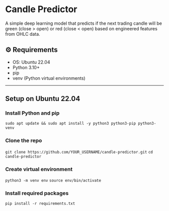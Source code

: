 # Candle Predictor

A simple deep learning model that predicts if the next trading candle will be green (close > open) or red (close < open) based on engineered features from OHLC data.

## ⚙️ Requirements

- OS: Ubuntu 22.04
- Python 3.10+
- pip
- venv (Python virtual environments)

---

## Setup on Ubuntu 22.04

### Install Python and pip
```sudo apt update && sudo apt install -y python3 python3-pip python3-venv```

### Clone the repo
```git clone https://github.com/YOUR_USERNAME/candle-predictor.git```
``cd candle-predictor``

### Create virtual environment
``python3 -m venv env``
``source env/bin/activate``

### Install required packages
``pip install -r requirements.txt``



